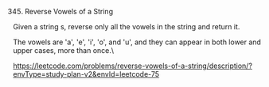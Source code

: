 345. Reverse Vowels of a String

Given a string s, reverse only all the vowels in the string and return it.

The vowels are 'a', 'e', 'i', 'o', and 'u', and they can appear in both lower and upper cases, more than once.\


https://leetcode.com/problems/reverse-vowels-of-a-string/description/?envType=study-plan-v2&envId=leetcode-75
